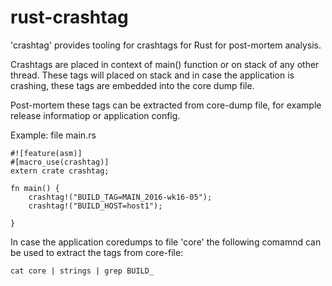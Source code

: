 # rust-crashtag

'crashtag' provides tooling for crashtags for Rust for post-mortem analysis.

Crashtags are placed in context of main() function or on stack of any other thread. These tags will placed on stack and in case the application is crashing, these tags are embedded into the core dump file.

Post-mortem these tags can be extracted from core-dump file, for example release informatiop or application config.

Example: file main.rs
```
#![feature(asm)] 
#[macro_use(crashtag)]
extern crate crashtag;

fn main() {
    crashtag!("BUILD_TAG=MAIN_2016-wk16-05");
    crashtag!("BUILD_HOST=host1");

}
```
In case the application coredumps to file 'core' the following comamnd can be used to extract the tags from core-file:
```
cat core | strings | grep BUILD_
```
